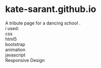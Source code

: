 # kate-sarant.github.io

A tribute page for a dancing school .<br>
i used:<br>
css<br>
html5<br>
bootstrap<br>
animation <br>
javascript<br>
Responsive Design<br>
